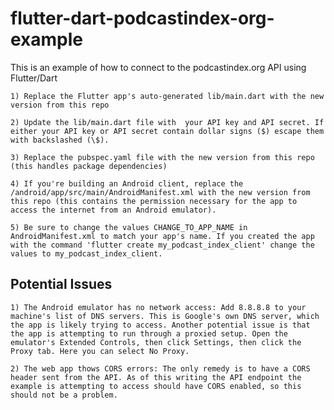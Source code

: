 # flutter-dart-podcastindex-org-example
This is an example of how to connect to the podcastindex.org API using Flutter/Dart

    1) Replace the Flutter app's auto-generated lib/main.dart with the new version from this repo

    2) Update the lib/main.dart file with  your API key and API secret. If either your API key or API secret contain dollar signs ($) escape them with backslashed (\$).

    3) Replace the pubspec.yaml file with the new version from this repo (this handles package dependencies)

    4) If you're building an Android client, replace the /android/app/src/main/AndroidManifest.xml with the new version from this repo (this contains the permission necessary for the app to access the internet from an Android emulator). 
    
    5) Be sure to change the values CHANGE_TO_APP_NAME in AndroidManifest.xml to match your app's name. If you created the app with the command 'flutter create my_podcast_index_client' change the values to my_podcast_index_client.

## Potential Issues

    1) The Android emulator has no network access: Add 8.8.8.8 to your machine's list of DNS servers. This is Google's own DNS server, which the app is likely trying to access. Another potential issue is that the app is attempting to run through a proxied setup. Open the emulator's Extended Controls, then click Settings, then click the Proxy tab. Here you can select No Proxy.

    2) The web app thows CORS errors: The only remedy is to have a CORS header sent from the API. As of this writing the API endpoint the example is attempting to access should have CORS enabled, so this should not be a problem.